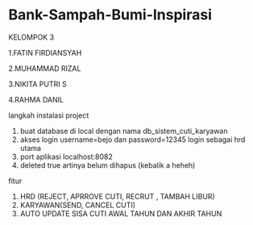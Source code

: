 # Bank-Sampah-Bumi-Inspirasi

KELOMPOK 3

1.FATIN FIRDIANSYAH

2.MUHAMMAD RIZAL

3.NIKITA PUTRI S

4.RAHMA DANIL

langkah instalasi project
1. buat database di local dengan nama db_sistem_cuti_karyawan
2. akses login username=bejo dan password=12345 login sebagai hrd utama
3. port aplikasi localhost:8082
4. deleted true artinya belum dihapus (kebalik a heheh)

fitur
1. HRD (REJECT, APRROVE CUTI, RECRUT , TAMBAH LIBUR)
2. KARYAWAN(SEND, CANCEL CUTI)
3. AUTO UPDATE SISA CUTI AWAL TAHUN DAN AKHIR TAHUN